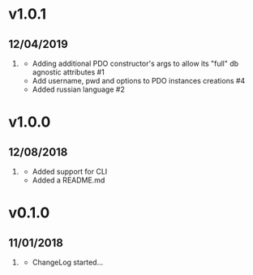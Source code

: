 # v1.0.1
## 12/04/2019

1. [](#new)
    * Adding additional PDO constructor's args to allow its "full" db agnostic attributes #1
    * Add username, pwd and options to PDO instances creations #4
    * Added russian language #2

# v1.0.0
## 12/08/2018

1. [](#new)
    * Added support for CLI
    * Added a README.md

# v0.1.0
## 11/01/2018

1. [](#new)
    * ChangeLog started...
